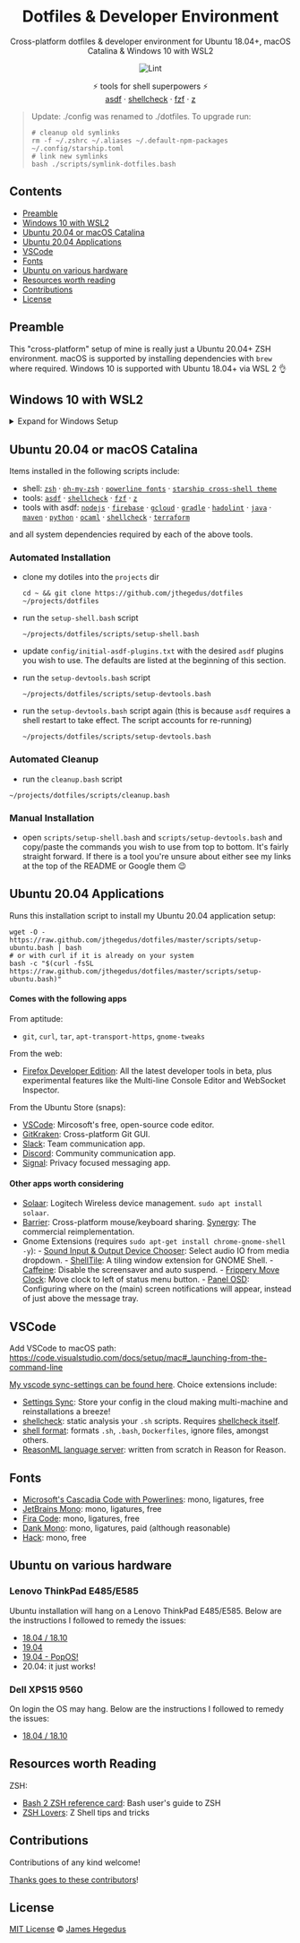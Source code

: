 <div align="center">

# Dotfiles & Developer Environment

Cross-platform dotfiles & developer environment for Ubuntu 18.04+, macOS Catalina & Windows 10 with WSL2

![Lint](https://github.com/jthegedus/asdf-firebase/workflows/Lint/badge.svg)

⚡️ tools for shell superpowers ⚡️<br/>[asdf](https://github.com/asdf-vm/asdf) · [shellcheck](https://github.com/koalaman/shellcheck) · [fzf](https://github.com/junegunn/fzf) · [z](https://github.com/rupa/z)

</div>

> Update: ./config was renamed to ./dotfiles. To upgrade run:
>
> ```shell
> # cleanup old symlinks
> rm -f ~/.zshrc ~/.aliases ~/.default-npm-packages ~/.config/starship.toml
> # link new symlinks
> bash ./scripts/symlink-dotfiles.bash
> ```

## Contents

- [Preamble](#preamble)
- [Windows 10 with WSL2](#windows-10-with-wsl2)
- [Ubuntu 20.04 or macOS Catalina](#ubuntu-2004-or-macos-catalina)
- [Ubuntu 20.04 Applications](#ubuntu-2004-applications)
- [VSCode](#vscode)
- [Fonts](#fonts)
- [Ubuntu on various hardware](#ubuntu-on-various-hardware)
- [Resources worth reading](#resources-worth-reading)
- [Contributions](#contributions)
- [License](#license)

## Preamble

This "cross-platform" setup of mine is really just a Ubuntu 20.04+ ZSH environment. macOS is supported by installing dependencies with `brew` where required. Windows 10 is supported with Ubuntu 18.04+ via WSL 2 👌

## Windows 10 with WSL2

<details>
<summary>Expand for Windows Setup</summary>

### Enable WSL

1. press `windows key`
2. type `developer settings` & press `enter`
3. select `developer mode`
4. press `windows key`
5. type `turn windows features on or off` & press `enter`
6. check `Windows Subsystem for Linux` & then press `ok`
7. reboot

### Ubuntu 20.04 on Windows

Install the [Ubuntu 18.04 Shell](https://www.microsoft.com/store/productId/9N9TNGVNDL3Q).

Boot the app and follow any instructions to setup your Ubuntu user profile.

Update Ubuntu deps with: `sudo apt-get update && sudo apt-get upgrade`

### A note on WSL 1 vs WSL 2

This guide will work with WSL version 1 and 2. WSL 2 will be recommended for better Ubuntu support and an improved user experience when it moves into a stable release of Windows 10.

If you intend to use WSL 2, then you will require a Windows build 18917+, currently available in the Insider Slow or Fast ring. [Read more about the requirements in the official release post](https://devblogs.microsoft.com/commandline/wsl-2-is-now-available-in-windows-insiders/).

### Set WSL2 Version

In powershell (admin) set the WSL version for your Ubuntu shell:

```shell
# wsl --set-version <Distro> <Version>
wsl --set-version Ubuntu-18.04 2
```

Validate the correct WSL version is being used:

```shell
wsl --list --verbose
```

See the [development of WSL on GitHub](https://github.com/microsoft/WSL).

### Windows Terminal

Microsoft's new [Terminal application for Windows 10](https://www.microsoft.com/store/productId/9N0DX20HK701) is a modern terminal app with support for different shells, themes, tabs and unicode (read emoji) support.

See the [development of Terminal on GitHub](https://github.com/microsoft/terminal).

<details>
<summary>Configuring the Terminal</summary>

- settings is a JSON file (`profile.json`) so easily syncable over cloud storage or code repository
- JSON Schema for `profile.json` provides autocompletion in editors for easy discovery of options
- set the default shell using the `globals.defaultProfile` value with the guid from your desired profile `profile[x].guid`.
- custom font via `profiles[x].fontFace` & `.fontSize`
- custom theme per profile with `profiles[x].colorScheme`, set with the desired `schemes[x].name` value. Comes with Solarized Dark/Light, Campbell (MS default theme) and One Half Dark/Light
- adjustable acrylic opacity (blur)
- editable key bindings

</details>

### VSCode with WSL 2

With VSCode's remote server feature, we now have native support for WSL within VSCode! Simply run `code .` from within a project folder in any terminal, if VSCode detects it needs to use WSL it will 💯 See the [docs for further information](https://code.visualstudio.com/docs/remote/wsl).

See the [VSCode remote server development on GitHub](https://github.com/microsoft/vscode-remote-release).

### Prepare for Ubuntu 18.04

The filesystem used by the Linux shell is hidden deep in your user's AppData folder. To make developing more convenient we will set up a symlink between our `projects` folder across the two environments.

1. create a `projects` folder in your Windows user space. I like to use `C:\Users\<username>\projects`
   > NB: Ubuntu will mount your `C:` drive to `/mnt/c`
2. open a Ubuntu Shell
3. create a symlink by linking your new `projects` folder from Windows to our Ubuntu userspace.

   ```shell
   ln -sv /mnt/c/Users/<username>/projects ~/projects
   ```

4. validate the symlink with `ls -la` and creating and editing a file from each userspace to see that the changes are reflected correctly.

### Last Steps

Now that we have WSL 2 working and a Ubuntu 18.04 Bash shell we can essentially follow the below Ubuntu guide below ⬇️

</details>

## Ubuntu 20.04 or macOS Catalina

Items installed in the following scripts include:

- shell: [`zsh`](https://github.com/ohmyzsh/ohmyzsh/wiki/Installing-ZSH) · [`oh-my-zsh`](https://github.com/ohmyzsh/ohmyzsh) · [`powerline fonts`](https://github.com/powerline/fonts) · [`starship cross-shell theme`](https://starship.rs/)
- tools: [`asdf`](https://github.com/asdf-vm/asdf) · [`shellcheck`](https://github.com/koalaman/shellcheck) · [`fzf`](https://github.com/junegunn/fzf) · [`z`](https://github.com/rupa/z)
- tools with asdf: [`nodejs`](https://github.com/asdf-vm/asdf-nodejs) · [`firebase`](https://github.com/jthegedus/asdf-firebase) · [`gcloud`](https://github.com/jthegedus/asdf-gcloud) · [`gradle`](https://github.com/rfrancis/asdf-gradle) · [`hadolint`](https://github.com/looztra/asdf-hadolint) · [`java`](https://github.com/halcyon/asdf-java) · [`maven`](https://github.com/halcyon/asdf-maven) · [`python`](https://github.com/danhper/asdf-python) · [`ocaml`](https://github.com/asdf-community/asdf-ocaml) · [`shellcheck`](https://github.com/luizm/asdf-shellcheck) · [`terraform`](https://github.com/Banno/asdf-hashicorp)

and all system dependencies required by each of the above tools.

### Automated Installation

- clone my dotiles into the `projects` dir

	```shell
	cd ~ && git clone https://github.com/jthegedus/dotfiles ~/projects/dotfiles
	```

- run the `setup-shell.bash` script

	```shell
	~/projects/dotfiles/scripts/setup-shell.bash
	```

- update `config/initial-asdf-plugins.txt` with the desired `asdf` plugins you wish to use. The defaults are listed at the beginning of this section.

- run the `setup-devtools.bash` script

	```shell
	~/projects/dotfiles/scripts/setup-devtools.bash
	```

- run the `setup-devtools.bash` script again (this is because `asdf` requires a shell restart to take effect. The script accounts for re-running)

	```shell
	~/projects/dotfiles/scripts/setup-devtools.bash
	```

### Automated Cleanup

- run the `cleanup.bash` script

```shell
~/projects/dotfiles/scripts/cleanup.bash
```

### Manual Installation

- open `scripts/setup-shell.bash` and `scripts/setup-devtools.bash` and copy/paste the commands you wish to use from top to bottom. It's fairly straight forward. If there is a tool you're unsure about either see my links at the top of the README or Google them 😉

## Ubuntu 20.04 Applications

Runs this installation script to install my Ubuntu 20.04 application setup:

```shell
wget -O - https://raw.github.com/jthegedus/dotfiles/master/scripts/setup-ubuntu.bash | bash
# or with curl if it is already on your system
bash -c "$(curl -fsSL https://raw.github.com/jthegedus/dotfiles/master/scripts/setup-ubuntu.bash)"
```

#### Comes with the following apps

From aptitude:

- `git`, `curl`, `tar`, `apt-transport-https`, `gnome-tweaks`

From the web:

- [Firefox Developer Edition](https://www.mozilla.org/en-US/firefox/developer/): All the latest developer tools in beta, plus experimental features like the Multi-line Console Editor and WebSocket Inspector.

From the Ubuntu Store (snaps):

- [VSCode](https://code.visualstudio.com/): Mircosoft's free, open-source code editor.
- [GitKraken](https://www.gitkraken.com/git-client): Cross-platform Git GUI.
- [Slack](https://slack.com/): Team communication app.
- [Discord](https://discordapp.com/): Community communication app.
- [Signal](https://signal.org/): Privacy focused messaging app.

#### Other apps worth considering

- [Solaar](https://pwr.github.io/Solaar/): Logitech Wireless device management. `sudo apt install solaar`.
- [Barrier](https://snapcraft.io/barrier): Cross-platform mouse/keyboard sharing. [Synergy](https://symless.com/synergy): The commercial reimplementation.
- Gnome Extensions (requires `sudo apt-get install chrome-gnome-shell -y`): - [Sound Input & Output Device Chooser](https://extensions.gnome.org/extension/906/sound-output-device-chooser/): Select audio IO from media dropdown. - [ShellTile](https://extensions.gnome.org/extension/657/shelltile/): A tiling window extension for GNOME Shell. - [Caffeine](https://extensions.gnome.org/extension/517/caffeine/): Disable the screensaver and auto suspend. - [Frippery Move Clock](https://extensions.gnome.org/extension/2/move-clock/): Move clock to left of status menu button. - [Panel OSD](https://extensions.gnome.org/extension/708/panel-osd/): Configuring where on the (main) screen notifications will appear, instead of just above the message tray.

## VSCode

Add VSCode to macOS path: https://code.visualstudio.com/docs/setup/mac#_launching-from-the-command-line

[My vscode sync-settings can be found here](https://gist.github.com/jthegedus/a692812095d3bf7efa132c5a1bfe8d71). Choice extensions include:

- [Settings Sync](https://marketplace.visualstudio.com/items?itemName=Shan.code-settings-sync): Store your config in the cloud making multi-machine and reinstallations a breeze!
- [shellcheck](https://marketplace.visualstudio.com/items?itemName=timonwong.shellcheck): static analysis your `.sh` scripts. Requires [shellcheck itself](https://github.com/koalaman/shellcheck#shellcheck---a-shell-script-static-analysis-tool).
- [shell format](https://github.com/foxundermoon/vs-shell-format): formats `.sh`, `.bash`, `Dockerfiles`, ignore files, amongst others.
- [ReasonML language server](https://marketplace.visualstudio.com/items?itemName=jaredly.reason-vscode): written from scratch in Reason for Reason.

## Fonts

- [Microsoft's Cascadia Code with Powerlines](https://github.com/microsoft/cascadia-code): mono, ligatures, free
- [JetBrains Mono](https://www.jetbrains.com/lp/mono/#how-to-install): mono, ligatures, free
- [Fira Code](https://github.com/tonsky/FiraCode): mono, ligatures, free
- [Dank Mono](https://dank.sh/): mono, ligatures, paid (although reasonable)
- [Hack](https://github.com/source-foundry/Hack): mono, free

## Ubuntu on various hardware

### Lenovo ThinkPad E485/E585

Ubuntu installation will hang on a Lenovo ThinkPad E485/E585. Below are the instructions I followed to remedy the issues:

- [18.04 / 18.10](https://medium.com/@jthegedus/ubuntu-18-04-lts-on-lenovo-thinkpad-e485-15e1d601473f)
- [19.04](https://medium.com/@jthegedus/ubuntu-19-04-lts-on-lenovo-thinkpad-e485-bf2d6cfd9cad)
- [19.04 - PopOS!](https://medium.com/@jthegedus/popos-19-04-on-lenovo-thinkpad-e485-ac3951199132)
- 20.04: it just works!

### Dell XPS15 9560

On login the OS may hang. Below are the instructions I followed to remedy the issues:

- [18.04 / 18.10](https://medium.com/@jthegedus/ubuntu-18-04-lts-on-a-dell-xps-db4dcee9a2f9)

## Resources worth Reading

ZSH:

- [Bash 2 ZSH reference card](http://www.bash2zsh.com/zsh_refcard/refcard.pdf): Bash user's guide to ZSH
- [ZSH Lovers](http://grml.org/zsh/zsh-lovers.html): Z Shell tips and tricks

## Contributions

Contributions of any kind welcome!

[Thanks goes to these contributors](https://github.com/jthegedus/dotfiles/graphs/contributors)!

## License

[MIT License](LICENSE) © [James Hegedus](https://github.com/jthegedus/)
